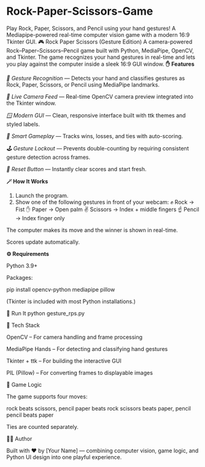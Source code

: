 # Rock-Paper-Scissors-Game
Play Rock, Paper, Scissors, and Pencil using your hand gestures! 
A Mediapipe-powered real-time computer vision game with a modern 16:9 Tkinter GUI.
🎮 Rock Paper Scissors (Gesture Edition)
A camera-powered Rock–Paper–Scissors–Pencil game built with Python, MediaPipe, OpenCV, and Tkinter.
The game recognizes your hand gestures in real-time and lets you play against the computer inside a sleek 16:9 GUI window.
**✋ Features**

_🧠 Gesture Recognition_ — Detects your hand and classifies gestures as Rock, Paper, Scissors, or Pencil using MediaPipe landmarks.

_🎥 Live Camera Feed_ — Real-time OpenCV camera preview integrated into the Tkinter window.

_🪟 Modern GUI_ — Clean, responsive interface built with ttk themes and styled labels.

_🧩 Smart Gameplay_ — Tracks wins, losses, and ties with auto-scoring.

_🕹️ Gesture Lockout_ — Prevents double-counting by requiring consistent gesture detection across frames.

_🧼 Reset Button_ — Instantly clear scores and start fresh.

**🪄 How It Works**
1. Launch the program.
2. Show one of the following gestures in front of your webcam:
✊ Rock → Fist
✋ Paper → Open palm
✌️ Scissors → Index + middle fingers
☝️ Pencil → Index finger only

The computer makes its move and the winner is shown in real-time.

Scores update automatically.

**⚙️ Requirements**

Python 3.9+

Packages:

pip install opencv-python mediapipe pillow


(Tkinter is included with most Python installations.)

🚀 Run It
python gesture_rps.py

🧩 Tech Stack

OpenCV – For camera handling and frame processing

MediaPipe Hands – For detecting and classifying hand gestures

Tkinter + ttk – For building the interactive GUI

PIL (Pillow) – For converting frames to displayable images

🧠 Game Logic

The game supports four moves:

rock     beats scissors, pencil
paper    beats rock
scissors beats paper, pencil
pencil   beats paper


Ties are counted separately.

🧑‍💻 Author

Built with ❤️ by [Your Name] — combining computer vision, game logic, and Python UI design into one playful experience.
